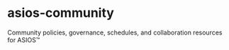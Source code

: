 # asios-community
Community policies, governance, schedules, and collaboration resources for ASIOS™
